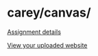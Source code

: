 # carey/canvas/

[Assignment details](/homework/canvas)

[View your uploaded website](https://mpaulweeks.github.io/cfc2018/students/carey/canvas/)
